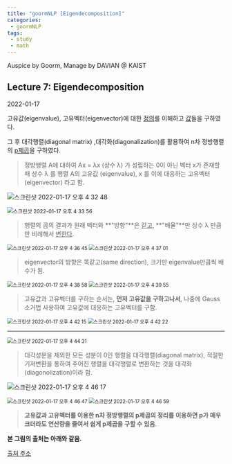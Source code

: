 ```yaml
---
title: "goormNLP [Eigendecomposition]"  
categories:
 - goormNLP
tags:
 - study
 - math
---
```


Auspice by Goorm, Manage by DAVIAN @ KAIST

## Lecture 7: Eigendecomposition

2022-01-17

고유값(eigenvalue), 고유벡터(eigenvector)에 대한 <u>정의</u>를 이해하고 <u>값</u>들을 구하였다.

그 후 대각행렬(diagonal matrix) ,대각화(diagonalization)를 활용하여 n차 정방행렬의 <u>p제곱</u>을 구하였다.



> 정방행렬 A에 대하여 Ax = λx (상수 λ) 가 성립하는 0이 아닌 벡터 x가 존재할 때 
> 상수 λ 를 행렬 A의 고유값 (eigenvalue), x 를 이에 대응하는 고유벡터 (eigenvector) 라고 함. 

 

![스크린샷 2022-01-17 오후 4 32 48](https://user-images.githubusercontent.com/67947808/149726517-25f8e133-f092-4c4a-88b4-566223f62550.png)

<img src="https://user-images.githubusercontent.com/67947808/149726646-9536a72f-7083-48a1-a14e-b672435f6aa2.png" alt="스크린샷 2022-01-17 오후 4 33 56" style="zoom:85%;" />



> 행렬의 곱의 결과가 원래 벡터와 **"방향"**은 <u>같고</u>, **"배율"**만 상수 λ 만큼만 비례해서 <u>변한다</u>.



<img src="https://user-images.githubusercontent.com/67947808/149727000-43b20905-7c1e-457e-aba0-1ad5aece8ac6.png" alt="스크린샷 2022-01-17 오후 4 36 45" style="zoom:80%;" />

<img src="https://user-images.githubusercontent.com/67947808/149727034-26906718-5976-475a-88c4-45c51ffb15a6.png" alt="스크린샷 2022-01-17 오후 4 37 01" style="zoom:80%;" />



>eigenvector의 방향은 똑같고(same direction), 크기만 eigenvalue만큼씩 배수가 됨.



<img src="https://user-images.githubusercontent.com/67947808/149727266-f8a7b2a8-2258-4f5b-af09-cb22033c7c1b.png" alt="스크린샷 2022-01-17 오후 4 38 58" style="zoom:80%;" />

<img src="https://user-images.githubusercontent.com/67947808/149727382-7c88c62e-3b87-4ad8-ab12-a85539bfc89a.png" alt="스크린샷 2022-01-17 오후 4 39 55" style="zoom:80%;" />



> 고유값과 고유벡터를 구하는 순서는, **먼저 고유값을 구하고나서**, 나중에 Gauss 소거법 사용하여 고유값에 대응하는 고유벡터를 구함.



<img src="https://user-images.githubusercontent.com/67947808/149727691-e03462e3-3025-4faf-b416-c16ac7e30e91.png" alt="스크린샷 2022-01-17 오후 4 42 15" style="zoom:80%;" />

<img src="https://user-images.githubusercontent.com/67947808/149727710-fa7fbac0-94dc-43f3-b90b-50467afe0359.png" alt="스크린샷 2022-01-17 오후 4 42 22" style="zoom:80%;" />

---

<img src="https://user-images.githubusercontent.com/67947808/149728001-04c1ded9-7189-4e12-9dfc-3fbf15177fd6.png" alt="스크린샷 2022-01-17 오후 4 44 31" style="zoom:80%;" />



> 대각성분을 제외한 모든 성분이 0인 행렬을 대각행렬(diagonal matrix), 적절한 기저변환을 통하여 주어진 행렬을 대각행렬로 변환하는 것을 대각화(diagonolization)이라 함.



![스크린샷 2022-01-17 오후 4 46 17](https://user-images.githubusercontent.com/67947808/149728224-6ea7600c-b6f5-4378-b748-63fe41491d6d.png)

<img src="https://user-images.githubusercontent.com/67947808/149728290-9c6d48f0-cb73-4fea-af30-80ce9e8d5b95.png" alt="스크린샷 2022-01-17 오후 4 46 47" style="zoom:80%;" />

<img src="https://user-images.githubusercontent.com/67947808/149728322-120eac70-9b9d-42b4-9322-dbd78b6968b5.png" alt="스크린샷 2022-01-17 오후 4 46 59" style="zoom:80%;" />



> **고유값과 고유벡터를 이용한 n차 정방행렬의 p제곱의 정리를 이용하면 p가 매우 크더라도 연산량을 줄여서 쉽게 p제곱을 구할 수 있음**.



**본 그림의 출처는 아래와 같음.**

[출처 주소](https://rfriend.tistory.com/)